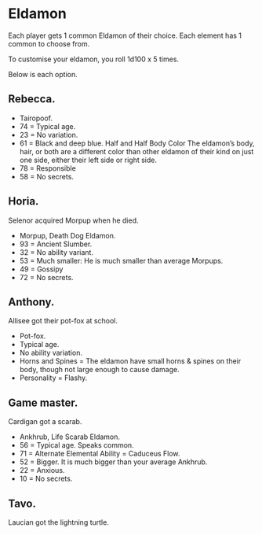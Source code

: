 # Eldamon

Each player gets 1 common Eldamon of their choice.
Each element has 1 common to choose from.

To customise your eldamon, you roll 1d100 x 5 times.

Below is each option.

## Rebecca. 

- Tairopoof.
- 74 = Typical age.
- 23 = No variation.
- 61 = Black and deep blue. Half and Half Body Color The eldamon’s body, hair, or both are a different color than other eldamon of their kind on just one side, either their left side or right side.
- 78 = Responsible
- 58 = No secrets.

## Horia.

Selenor acquired Morpup when he died.

- Morpup, Death Dog Eldamon.
- 93 = Ancient Slumber. 
- 32 = No ability variant.
- 53 = Much smaller: He is much smaller than average Morpups.
- 49 = Gossipy
- 72 = No secrets.

## Anthony.

Allisee got their pot-fox at school.

- Pot-fox.
- Typical age.
- No ability variation.
- Horns and Spines = The eldamon have small horns & spines on their body, though not large enough to cause damage. 
- Personality = Flashy. 

## Game master.

Cardigan got a scarab.

- Ankhrub, Life Scarab Eldamon.
- 56 = Typical age. Speaks common.
- 71 = Alternate Elemental Ability = Caduceus Flow.
- 52 = Bigger. It is much bigger than your average Ankhrub.
- 22 = Anxious.
- 10 = No secrets.

## Tavo.

Laucian got the lightning turtle.
